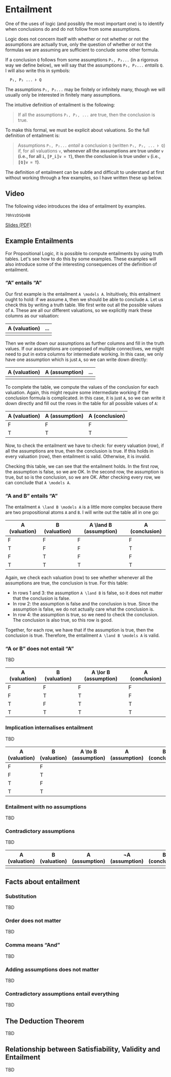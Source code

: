# Entailment

One of the uses of logic (and possibly the most important one) is to identify when conclusions do and do not follow from some assumptions.

Logic does not concern itself with whether or not whether or not the assumptions are actually true, only the question of whether or not the formulas we are assuming are sufficient to conclude some other formula.

If a conclusion `Q` follows from some assumptions `P₁, P₂...` (in a rigorous way we define below), we will say that the assumptions `P₁, P₂...` *entails* `Q`. I will also write this in symbols:

```
  P₁, P₂ ... ⊧ Q
```

The assumptions `P₁, P₂...` may be finitely or infinitely many, though we will usually only be interested in finitely many assumptions.

The intuitive definition of entailment is the following:

> If all the assumptions `P₁, P₂, ...` are true, then the conclusion is true.

To make this formal, we must be explicit about valuations. So the full definition of entailment is:

>  Assumptions `P₁, P₂...` *entail* a conclusion `Q` (written `P₁, P₂, ... ⊧ Q`) if, for all valuations `v`, **whenever all the assumptions are true under `v` (i.e., for all `i`, `〚P_i〛v = T`), then the conclusion is true under `v` (i.e., `〚Q〛v = T`)**.

The definition of entailment can be subtle and difficult to understand at first without working through a few examples, so I have written these up below.

## Video

The following video introduces the idea of entailment by examples.

```youtube
70hVzDSQn08
```

[Slides (PDF)](week01-slides.pdf)

## Example Entailments

For Propositional Logic, it is possible to compute entailments by using truth tables. Let's see how to do this by some examples. These examples will also introduce some of the interesting consequences of the definition of entailment.

### “A” entails “A”

Our first example is the entailment `A \models A`. Inituitively, this entailment ought to hold: if we assume `A`, then we should be able to conclude `A`. Let us check this by writing a truth table. We first write out all the possible values of `A`. These are all our different valuations, so we explicitly mark these columns as our valuation:

| A (valuation) | ... |
|---------------|-----|
|               |     |

Then we write down our assumptions as further columns and fill in the truth values. If our assumptions are composed of multiple connectives, we might need to put in extra columns for intermediate working. In this case, we only have one assumption which is just `A`, so we can write down directly:

| A (valuation) | A (assumption) | ... |
|---------------|----------------|-----|
|               |                |     |

To complete the table, we compute the values of the conclusion for each valuation. Again, this might require some intermediate working if the conclusion formula is complicated. in this case, it is just `A`, so we can write it down directly and fill out the rows in the table for all possible values of `A`:

| A (valuation) | A (assumption) | A (conclusion) |
|---------------|----------------|----------------|
| F             | F              | F              |
| T             | T              | T              |

Now, to check the entailment we have to check: for every valuation (row), if all the assumptions are true, then the conclusion is true. If this holds in every valuation (row), then entailment is valid. Otherwise, it is invalid.

Checking this table, we can see that the entailment holds. In the first row, the assumption is false, so we are OK. In the second row, the assumption is true, but so is the conclusion, so we are OK. After checking every row, we can conclude that `A \models A`.

### “A and B” entails “A”

The entailment `A \land B \models A` is a little more complex because there are two propositional atoms `A` and `B`. I will write out the table all in one go:

| A (valuation) | B (valuation) | A \land B (assumption) | A (conclusion) |
|---------------|---------------|------------------------|----------------|
| F             | F             | F                      | F              |
| T             | F             | F                      | T              |
| F             | T             | F                      | F              |
| T             | T             | T                      | T              |

Again, we check each valuation (row) to see whether whenever all the
assumptions are true, the conclusion is true. For this table:

- In rows 1 and 3: the assumption `A \land B` is false, so it does not matter that the conclusion is false.
- In row 2: the assumption is false and the conclusion is true. Since the assumption is false, we do not actually care what the conclusion is.
- In row 4: the assumption is true, so we need to check the conclusion. The conclusion is also true, so this row is good.

Together, for each row, we have that if the assumption is true, then the conclusion is true. Therefore, the entailment `A \land B \models A` is valid.

### “A or B” does not entail “A”

TBD

| A (valuation) | B (valuation) | A \lor B (assumption) | A (conclusion) |
|---------------|---------------|-----------------------|----------------|
| F             | F             | F                     | F              |
| F             | T             | T                     | F              |
| T             | F             | T                     | T              |
| T             | T             | T                     | T              |

### Implication internalises entailment

TBD

| A (valuation) | B (valuation) | A \to B (assumption) | A (assumption) | B (conclusion) |
|---------------|---------------|----------------------|----------------|----------------|
| F             | F             |                      |                |                |
| F             | T             |                      |                |                |
| T             | F             |                      |                |                |
| T             | T             |                      |                |                |

### Entailment with no assumptions

TBD

### Contradictory assumptions

TBD

| A (valuation) | B (valuation) | A (assumption) | ¬A (assumption) | B (conclusion) |
|---------------|---------------|----------------|-----------------|----------------|
|               |               |                |                 |                |

## Facts about entailment

### Substitution

TBD

### Order does not matter

TBD

### Comma means “And”

TBD

### Adding assumptions does not matter

TBD

### Contradictory assumptions entail everything

TBD

## The Deduction Theorem

TBD

## Relationship between Satisfiability, Validity and Entailment

TBD
